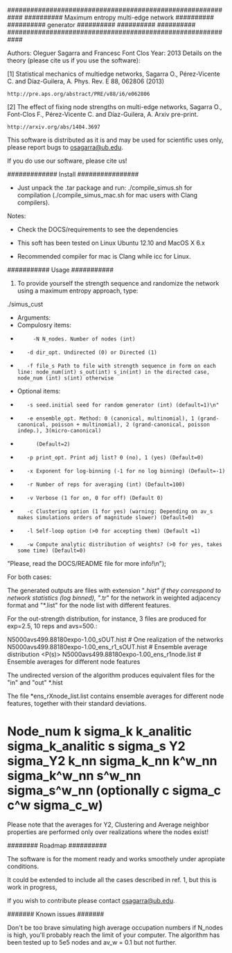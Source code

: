 ############################################################
##########   Maximum entropy multi-edge network   ##########
##########              generator                 ##########
##########                                        ##########
############################################################

Authors: Oleguer Sagarra and Francesc Font Clos
Year: 2013
Details on the theory (please cite us if you use the software):

[1] Statistical mechanics of multiedge networks, Sagarra O., Pérez-Vicente C. and Díaz-Guilera, A.  Phys. Rev. E 88, 062806 (2013)

    http://pre.aps.org/abstract/PRE/v88/i6/e062806

[2] The effect of fixing node strengths on multi-edge networks, Sagarra O., Font-Clos F., Pérez-Vicente C. and Díaz-Guilera, A. Arxiv pre-print.

	http://arxiv.org/abs/1404.3697

This software is distributed as it is and may be used for scientific uses only,
please report bugs to osagarra@ub.edu.

If you do use our software, please cite us!


############# Install ################

- Just unpack the .tar package and run:
	./compile_simus.sh for compilation (./compile_simus_mac.sh for mac users with Clang compilers).



Notes:

- Check the DOCS/requirements to see the dependencies

- This soft has been tested on Linux Ubuntu 12.10 and MacOS X 6.x

- Recommended compiler for mac is Clang while icc for Linux.

########### Usage ###########

1. To provide yourself the strength sequence and randomize the network using a maximum entropy approach, type:

./simus_cust 
*	Arguments:
*  Compulosry items:
*		   -N N_nodes. Number of nodes (int)
*        -d dir_opt. Undirected (0) or Directed (1)
*        -f file_s Path to file with strength sequence in form on each line: node_num(int) s_out(int) s_in(int) in the directed case, node_num (int) s(int) otherwise
*  Optional items:		
*        -s seed.initial seed for random generator (int) (default=1)\n"
*        -e ensemble_opt. Method: 0 (canonical, multinomial), 1 (grand-canonical, poisson + multinomial), 2 (grand-canonical, poisson indep.), 3(micro-canonical)
*			(Default=2)
*        -p print_opt. Print adj list? 0 (no), 1 (yes) (Default=0)
*        -x Exponent for log-binning (-1 for no log binning) (Default=-1)
*        -r Number of reps for averaging (int) (Default=100)
*        -v Verbose (1 for on, 0 for off) (Default 0)
*        -c Clustering option (1 for yes) (warning: Depending on av_s makes simulations orders of magnitude slower) (Default=0)
*        -l Self-loop option (>0 for accepting them) (Default =1)
*        -w Compute analytic distribution of weights? (>0 for yes, takes some time) (Default=0)

"Please, read the DOCS/README file for more info!\n");


For both cases:

The generated outputs are files with extension "*.hist" if they correspond to network statistics (log binned), "*.tr" for the network in weighted adjacency format and "*.list" for the node list with different features.

For the out-strength distribution, for instance, 3 files are produced for exp=2.5, 10 reps and avs=500.:

N5000avs499.88180expo-1.00_sOUT.hist # One realization of the networks
N5000avs499.88180expo-1.00_ens_r1_sOUT.hist # Ensemble average distribution <P(s)>
N5000avs499.88180expo-1.00_ens_r1node.list # Ensemble averages for different node features

The undirected version of the algorithm produces equivalent files for the "in" and "out" *.hist

The file *ens_rXnode_list.list contains ensemble averages for different node features, together with their standard deviations.
# Node_num  k sigma_k   k_analitic sigma_k_analitic  s sigma_s   Y2 sigma_Y2   k_nn sigma_k_nn   k^w_nn sigma_k^w_nn  s^w_nn sigma_s^w_nn (optionally  c sigma_c  c^w sigma_c_w) #

Please note that the averages for Y2, Clustering and Average neighbor properties are performed only over realizations where the nodes exist!


######## Roadmap ##########

The software is for the moment ready and works smoothely under apropiate conditions.

It could be extended to include all the cases described in ref. 1, but this is work in progress,

If you wish to contribute please contact osagarra@ub.edu.



####### Known issues #######

Don't be too brave simulating high average occupation numbers if N_nodes is high, you'll probably reach the limit of your computer. The algorithm has been tested up to 5e5 nodes and av_w = 0.1 but not further.
